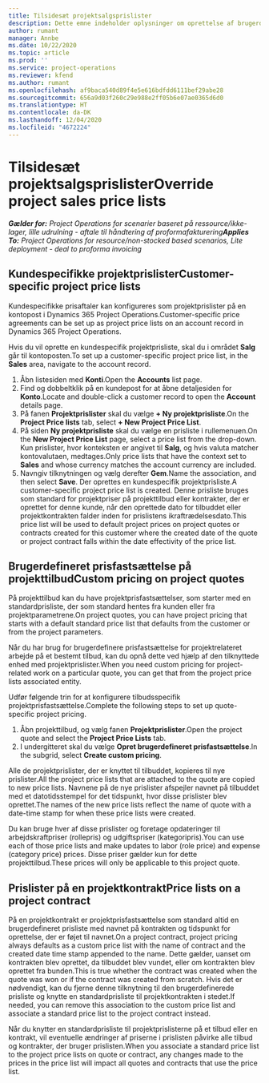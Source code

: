 ```yaml
---
title: Tilsidesæt projektsalgsprislister
description: Dette emne indeholder oplysninger om oprettelse af brugerdefinerede salgsprislister.
author: rumant
manager: Annbe
ms.date: 10/22/2020
ms.topic: article
ms.prod: ''
ms.service: project-operations
ms.reviewer: kfend
ms.author: rumant
ms.openlocfilehash: af9baca540d89f4e5e616bdfdd6111bef29abe28
ms.sourcegitcommit: 656a9d03f260c29e988e2ff05b6e07ae0365d6d0
ms.translationtype: HT
ms.contentlocale: da-DK
ms.lasthandoff: 12/04/2020
ms.locfileid: "4672224"
---
```

# <a name="override-project-sales-price-lists"></a><span data-ttu-id="664b5-103">Tilsidesæt projektsalgsprislister</span><span class="sxs-lookup"><span data-stu-id="664b5-103">Override project sales price lists</span></span>

<span data-ttu-id="664b5-104">_**Gælder for:** Project Operations for scenarier baseret på ressource/ikke-lager, lille udrulning - aftale til håndtering af proformafakturering_</span><span class="sxs-lookup"><span data-stu-id="664b5-104">_**Applies To:** Project Operations for resource/non-stocked based scenarios, Lite deployment - deal to proforma invoicing_</span></span>

## <a name="customer-specific-project-price-lists"></a><span data-ttu-id="664b5-105">Kundespecifikke projektprislister</span><span class="sxs-lookup"><span data-stu-id="664b5-105">Customer-specific project price lists</span></span>

<span data-ttu-id="664b5-106">Kundespecifikke prisaftaler kan konfigureres som projektprislister på en kontopost i Dynamics 365 Project Operations.</span><span class="sxs-lookup"><span data-stu-id="664b5-106">Customer-specific price agreements can be set up as project price lists on an account record in Dynamics 365 Project Operations.</span></span>

<span data-ttu-id="664b5-107">Hvis du vil oprette en kundespecifik projektprisliste, skal du i området **Salg** går til kontoposten.</span><span class="sxs-lookup"><span data-stu-id="664b5-107">To set up a customer-specific project price list, in the **Sales** area, navigate to the account record.</span></span>

1. <span data-ttu-id="664b5-108">Åbn listesiden med **Konti**.</span><span class="sxs-lookup"><span data-stu-id="664b5-108">Open the **Accounts** list page.</span></span>
2. <span data-ttu-id="664b5-109">Find og dobbeltklik på en kundepost for at åbne detaljesiden for **Konto**.</span><span class="sxs-lookup"><span data-stu-id="664b5-109">Locate and double-click a customer record to open the **Account** details page.</span></span>
3. <span data-ttu-id="664b5-110">På fanen **Projektprislister** skal du vælge **+ Ny projektprisliste**.</span><span class="sxs-lookup"><span data-stu-id="664b5-110">On the **Project Price lists** tab, select **+ New Project Price List**.</span></span>
4. <span data-ttu-id="664b5-111">På siden **Ny projektprisliste** skal du vælge en prisliste i rullemenuen.</span><span class="sxs-lookup"><span data-stu-id="664b5-111">On the **New Project Price List** page, select a price list from the drop-down.</span></span> <span data-ttu-id="664b5-112">Kun prislister, hvor konteksten er angivet til **Salg**, og hvis valuta matcher kontovalutaen, medtages.</span><span class="sxs-lookup"><span data-stu-id="664b5-112">Only price lists that have the context set to **Sales** and whose currency matches the account currency are included.</span></span>
5. <span data-ttu-id="664b5-113">Navngiv tilknytningen og vælg derefter **Gem**.</span><span class="sxs-lookup"><span data-stu-id="664b5-113">Name the association, and then select **Save**.</span></span> <span data-ttu-id="664b5-114">Der oprettes en kundespecifik projektprisliste.</span><span class="sxs-lookup"><span data-stu-id="664b5-114">A customer-specific project price list is created.</span></span> <span data-ttu-id="664b5-115">Denne prisliste bruges som standard for projektpriser på projekttilbud eller kontrakter, der er oprettet for denne kunde, når den oprettede dato for tilbuddet eller projektkontrakten falder inden for prislistens ikraftrædelsesdato.</span><span class="sxs-lookup"><span data-stu-id="664b5-115">This price list will be used to default project prices on project quotes or contracts created for this customer where the created date of the quote or project contract falls within the date effectivity of the price list.</span></span>

## <a name="custom-pricing-on-project-quotes"></a><span data-ttu-id="664b5-116">Brugerdefineret prisfastsættelse på projekttilbud</span><span class="sxs-lookup"><span data-stu-id="664b5-116">Custom pricing on project quotes</span></span>

<span data-ttu-id="664b5-117">På projekttilbud kan du have projektprisfastsættelser, som starter med en standardprisliste, der som standard hentes fra kunden eller fra projektparametrene.</span><span class="sxs-lookup"><span data-stu-id="664b5-117">On project quotes, you can have project pricing that starts with a default standard price list that defaults from the customer or from the project parameters.</span></span>

<span data-ttu-id="664b5-118">Når du har brug for brugerdefinere prisfastsættelse for projektrelateret arbejde på et bestemt tilbud, kan du opnå dette ved hjælp af den tilknyttede enhed med projektprislister.</span><span class="sxs-lookup"><span data-stu-id="664b5-118">When you need custom pricing for project-related work on a particular quote, you can get that from the project price lists associated entity.</span></span>

<span data-ttu-id="664b5-119">Udfør følgende trin for at konfigurere tilbudsspecifik projektprisfastsættelse.</span><span class="sxs-lookup"><span data-stu-id="664b5-119">Complete the following steps to set up quote-specific project pricing.</span></span>

1. <span data-ttu-id="664b5-120">Åbn projekttilbud, og vælg fanen **Projektprislister**.</span><span class="sxs-lookup"><span data-stu-id="664b5-120">Open the project quote and select the **Project Price Lists** tab.</span></span>
2. <span data-ttu-id="664b5-121">I undergitteret skal du vælge **Opret brugerdefineret prisfastsættelse**.</span><span class="sxs-lookup"><span data-stu-id="664b5-121">In the subgrid, select **Create custom pricing**.</span></span>

<span data-ttu-id="664b5-122">Alle de projektprislister, der er knyttet til tilbuddet, kopieres til nye prislister.</span><span class="sxs-lookup"><span data-stu-id="664b5-122">All the project price lists that are attached to the quote are copied to new price lists.</span></span> <span data-ttu-id="664b5-123">Navnene på de nye prislister afspejler navnet på tilbuddet med et datotidsstempel for det tidspunkt, hvor disse prislister blev oprettet.</span><span class="sxs-lookup"><span data-stu-id="664b5-123">The names of the new price lists reflect the name of quote with a date-time stamp for when these price lists were created.</span></span>

<span data-ttu-id="664b5-124">Du kan bruge hver af disse prislister og foretage opdateringer til arbejdskraftpriser (rollepris) og udgiftspriser (kategoripris).</span><span class="sxs-lookup"><span data-stu-id="664b5-124">You can use each of those price lists and make updates to labor (role price) and expense (category price) prices.</span></span> <span data-ttu-id="664b5-125">Disse priser gælder kun for dette projekttilbud.</span><span class="sxs-lookup"><span data-stu-id="664b5-125">These prices will only be applicable to this project quote.</span></span>

## <a name="price-lists-on-a-project-contract"></a><span data-ttu-id="664b5-126">Prislister på en projektkontrakt</span><span class="sxs-lookup"><span data-stu-id="664b5-126">Price lists on a project contract</span></span>

<span data-ttu-id="664b5-127">På en projektkontrakt er projektprisfastsættelse som standard altid en brugerdefineret prisliste med navnet på kontrakten og tidspunkt for oprettelse, der er føjet til navnet.</span><span class="sxs-lookup"><span data-stu-id="664b5-127">On a project contract, project pricing always defaults as a custom price list with the name of contract and the created date time stamp appended to the name.</span></span> <span data-ttu-id="664b5-128">Dette gælder, uanset om kontrakten blev oprettet, da tilbuddet blev vundet, eller om kontrakten blev oprettet fra bunden.</span><span class="sxs-lookup"><span data-stu-id="664b5-128">This is true whether the contract was created when the quote was won or if the contract was created from scratch.</span></span> <span data-ttu-id="664b5-129">Hvis det er nødvendigt, kan du fjerne denne tilknytning til den brugerdefinerede prisliste og knytte en standardprisliste til projektkontrakten i stedet.</span><span class="sxs-lookup"><span data-stu-id="664b5-129">If needed, you can remove this association to the custom price list and associate a standard price list to the project contract instead.</span></span>

<span data-ttu-id="664b5-130">Når du knytter en standardprisliste til projektprislisterne på et tilbud eller en kontrakt, vil eventuelle ændringer af priserne i prislisten påvirke alle tilbud og kontrakter, der bruger prislisten.</span><span class="sxs-lookup"><span data-stu-id="664b5-130">When you associate a standard price list to the project price lists on quote or contract, any changes made to the prices in the price list will impact all quotes and contracts that use the price list.</span></span>
